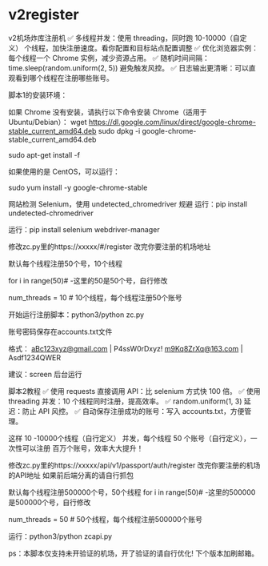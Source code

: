 # v2register
v2机场炸库注册机
✅ 多线程并发：使用 threading，同时跑 10-10000（自定义） 个线程，加快注册速度。看你配置和目标站点配置调整
✅ 优化浏览器实例：每个线程一个 Chrome 实例，减少资源占用。
✅ 随机时间间隔：time.sleep(random.uniform(2, 5)) 避免触发风控。
✅ 日志输出更清晰：可以直观看到哪个线程在注册哪些账号。


脚本1的安装环境：


如果 Chrome 没有安装，请执行以下命令安装 Chrome（适用于 Ubuntu/Debian）：
wget https://dl.google.com/linux/direct/google-chrome-stable_current_amd64.deb
sudo dpkg -i google-chrome-stable_current_amd64.deb

sudo apt-get install -f


如果使用的是 CentOS，可以运行：

sudo yum install -y google-chrome-stable

网站检测 Selenium，使用 undetected_chromedriver 规避
运行：pip install undetected-chromedriver


运行：pip install selenium webdriver-manager

修改zc.py里的https://xxxxx/#/register   改完你要注册的机场地址

默认每个线程注册50个号，10个线程

for i in range(50)# -这里的50是50个号，自行修改

num_threads = 10  # 10个线程，每个线程注册50个账号


开始运行注册脚本：python3/python zc.py


账号密码保存在accounts.txt文件

格式：
aBc123xyz@gmail.com | P4ssW0rDxyz!
m9Kq8ZrXq@163.com | Asdf1234QWER

建议：screen 后台运行


脚本2教程
✅ 使用 requests 直接调用 API：比 selenium 方式快 100 倍。
✅ 使用 threading 并发：10 个线程同时注册，提高效率。
✅ random.uniform(1, 3) 延迟：防止 API 风控。
✅ 自动保存注册成功的账号：写入 accounts.txt，方便管理。


这样 10 -10000个线程（自行定义） 并发，每个线程 50 个账号（自行定义），一次性可以注册 百万个账号，效率大大提升！


修改zc.py里的https://xxxxx/api/v1/passport/auth/register   改完你要注册的机场的API地址 如果前后端分离的请自行抓包

默认每个线程注册500000个号，50个线程
for i in range(50)# -这里的500000是500000个号，自行修改

num_threads = 50  # 50个线程，每个线程注册500000个账号

运行：python3/python zcapi.py


ps：本脚本仅支持未开验证的机场，开了验证的请自行优化! 下个版本加刷邮箱。
